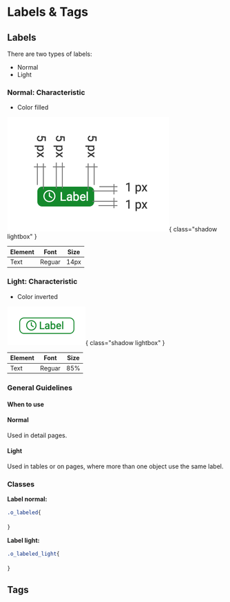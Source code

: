# Labels & Tags

## Labels
There are two types of labels:

* Normal
* Light

### Normal: Characteristic

* Color filled

![label normal](assets/label_n.png){ class="shadow lightbox" }

| Element                |  Font    | Size |
|------------------------|----------|------|
| Text                   |  Reguar  | 14px |

### Light: Characteristic

* Color inverted

![label light](assets/label_l.png){ class="shadow lightbox" }

| Element                |  Font    | Size |
|------------------------|----------|------|
| Text                   |  Reguar  | 85%  |

### General Guidelines

#### When to use

#### Normal
Used in detail pages.

#### Light
Used in tables or on pages, where more than one object use the same label.

### Classes

**Label normal:**

```CSS
.o_labeled{

}
```

**Label light:**
```CSS
.o_labeled_light{

}
```

## Tags
